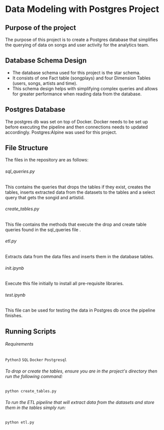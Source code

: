# Data Modeling with Postgres Project

## Purpose of the project
The purpose of this project is to create a Postgres database that simplifies the querying of data on songs and user activity for the analytics team.

## Database Schema Design
* The database schema used for this project is the star schema. 
* It consists of one Fact table (songplays) and four Dimension Tables (users, songs, artists and time). 
* This schema design helps with simplifying complex queries and allows for greater performance when reading data from the database.

## Postgres Database
The postgres db was set on top of Docker.
Docker needs to be set up before executing the pipeline and then connections needs to updated accordingly.
Postgres:Alpine was used for this project.

## File Structure
The files in the repository are as follows:

###### sql_queries.py
This contains the queries that drops the tables if they exist, creates the tables, inserts extracted data from the datasets to the tables and a select query that gets the songid and artistid.

###### create_tables.py
This file contains the methods that execute the drop and create table queries found in the sql_queries file .

###### etl.py
Extracts data from the data files and inserts them in the database tables.

###### init.ipynb
Execute this file initially to install all pre-requisite libraries.

###### test.ipynb
This file can be used for testing the data in Postgres db once the pipeline finishes.

## Running Scripts
###### Requirements
`Python3`
`SQL`
`Docker`
`Postgresql`
###### To drop or create the tables, ensure you are in the project's directory then run the following command:

`python create_tables.py`
###### To run the ETL pipeline that will extract data from the datasets and store them in the tables simply run:

`python etl.py`
